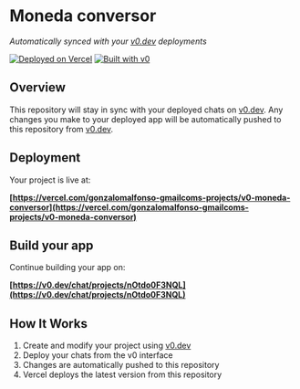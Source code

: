 # Moneda conversor

*Automatically synced with your [v0.dev](https://v0.dev) deployments*

[![Deployed on Vercel](https://img.shields.io/badge/Deployed%20on-Vercel-black?style=for-the-badge&logo=vercel)](https://vercel.com/gonzalomalfonso-gmailcoms-projects/v0-moneda-conversor)
[![Built with v0](https://img.shields.io/badge/Built%20with-v0.dev-black?style=for-the-badge)](https://v0.dev/chat/projects/nOtdo0F3NQL)

## Overview

This repository will stay in sync with your deployed chats on [v0.dev](https://v0.dev).
Any changes you make to your deployed app will be automatically pushed to this repository from [v0.dev](https://v0.dev).

## Deployment

Your project is live at:

**[https://vercel.com/gonzalomalfonso-gmailcoms-projects/v0-moneda-conversor](https://vercel.com/gonzalomalfonso-gmailcoms-projects/v0-moneda-conversor)**

## Build your app

Continue building your app on:

**[https://v0.dev/chat/projects/nOtdo0F3NQL](https://v0.dev/chat/projects/nOtdo0F3NQL)**

## How It Works

1. Create and modify your project using [v0.dev](https://v0.dev)
2. Deploy your chats from the v0 interface
3. Changes are automatically pushed to this repository
4. Vercel deploys the latest version from this repository